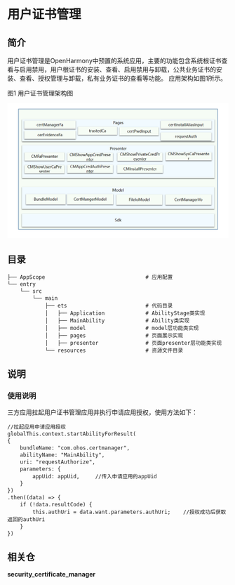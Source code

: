 # 用户证书管理

## 简介<a name="section11660541593"></a>

用户证书管理是OpenHarmony中预置的系统应用，主要的功能包含系统根证书查看与启用禁用，用户根证书的安装、查看、启用禁用与卸载，公共业务证书的安装、查看、授权管理与卸载，私有业务证书的查看等功能。
应用架构如图1所示。

图1 用户证书管理架构图

![](doc/image/image-20220727141455437.png)


## 目录<a name="section161941989596"></a>

```
├── AppScope								# 应用配置
└── entry
    └── src
        └── main
            ├── ets							# 代码目录
            │   ├── Application				# AbilityStage类实现
            │   ├── MainAbility				# Ability类实现
            │   ├── model					# model层功能类实现
            │   ├── pages					# 页面展示实现
            │   ├── presenter				# 页面presenter层功能类实现
            └── resources					# 资源文件目录
```

## 说明<a name="section1312121216216"></a>

### 使用说明<a name="section1551164914237"></a>

三方应用拉起用户证书管理应用并执行申请应用授权，使用方法如下：

```
//拉起应用申请应用授权
globalThis.context.startAbilityForResult(
{
    bundleName: "com.ohos.certmanager",
    abilityName: "MainAbility",
    uri: "requestAuthorize",
    parameters: {
    	appUid: appUid,		//传入申请应用的appUid
    }
})
.then((data) => {
	if (!data.resultCode) {
    	this.authUri = data.want.parameters.authUri;	//授权成功后获取返回的authUri
    }
})
```

## 相关仓<a name="section1371113476307"></a>

**security_certificate_manager**
